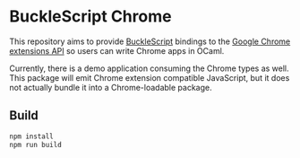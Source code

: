 # BuckleScript Chrome

This repository aims to provide [BuckleScript](https://github.com/BuckleScript/bucklescript) bindings to the [Google Chrome extensions API](https://developer.chrome.com/extensions/api_index) so users can write Chrome apps in OCaml.

Currently, there is a demo application consuming the Chrome types as well. This package will emit Chrome extension compatible JavaScript, but it does not actually bundle it into a Chrome-loadable package.

## Build
```sh
npm install
npm run build
```

